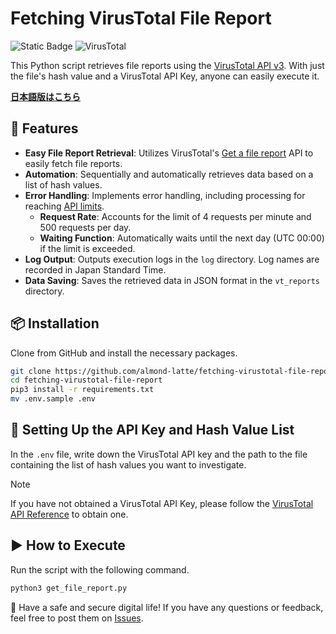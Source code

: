 # Fetching VirusTotal File Report

![Static Badge](https://img.shields.io/badge/Python-3.10%20%7C%203.11%20%7C%203.12-blue) ![VirusTotal](https://img.shields.io/badge/VirusTotal-API%20v3-orange)

This Python script retrieves file reports using the [VirusTotal API v3](https://www.virustotal.com/gui/home/upload). With just the file's hash value and a VirusTotal API Key, anyone can easily execute it.

[**日本語版はこちら**](README-ja.md)
## 🚀 Features
- **Easy File Report Retrieval**: Utilizes VirusTotal's [Get a file report](https://docs.virustotal.com/reference/file-info) API to easily fetch file reports.
- **Automation**: Sequentially and automatically retrieves data based on a list of hash values.
- **Error Handling**: Implements error handling, including processing for reaching [API limits](https://docs.virustotal.com/reference/public-vs-premium-api).
  - **Request Rate**: Accounts for the limit of 4 requests per minute and 500 requests per day.
  - **Waiting Function**: Automatically waits until the next day (UTC 00:00) if the limit is exceeded.
- **Log Output**: Outputs execution logs in the `log` directory. Log names are recorded in Japan Standard Time. 
- **Data Saving**: Saves the retrieved data in JSON format in the `vt_reports` directory.

## 📦 Installation

Clone from GitHub and install the necessary packages.

```sh
git clone https://github.com/almond-latte/fetching-virustotal-file-report.git
cd fetching-virustotal-file-report
pip3 install -r requirements.txt
mv .env.sample .env
```
## 🔑 Setting Up the API Key and Hash Value List
In the `.env` file, write down the VirusTotal API key and the path to the file containing the list of hash values you want to investigate.

> [!NOTE]
> If you have not obtained a VirusTotal API Key, please follow the [VirusTotal API Reference](https://docs.virustotal.com/reference/overview) to obtain one.
## ▶ How to Execute
Run the script with the following command.

```sh
python3 get_file_report.py
```
🙏 Have a safe and secure digital life!
If you have any questions or feedback, feel free to post them on [Issues](https://github.com/almond-latte/fetching-virustotal-file-report/issues).
